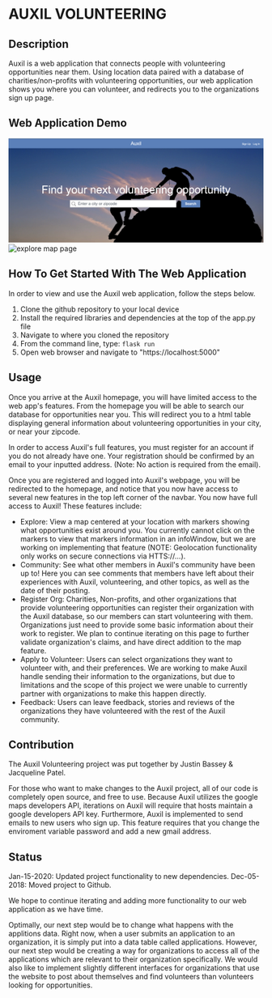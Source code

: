 # AUXIL VOLUNTEERING

## Description
Auxil is a web application that connects people with volunteering opportunities near them. Using location data paired with a database of charities/non-profits with volunteering opportunities, our web application shows you where you can volunteer, and redirects you to the organizations sign up page.

## Web Application Demo
![home page](https://raw.githubusercontent.com/Bassatron/Auxil/master/static/home.png)
![explore map page](https://raw.githubusercontent.com/Bassatron/Auxil/master/static/map.png)

## How To Get Started With The Web Application
In order to view and use the Auxil web application, follow the steps below.
1. Clone the github repository to your local device
2. Install the required libraries and dependencies at the top of the app.py file
3. Navigate to where you cloned the repository
4. From the command line, type: `flask run`
5. Open web browser and navigate to "https://localhost:5000"

## Usage
Once you arrive at the Auxil homepage, you will have limited access to the web app's features. From the homepage you will be able to search our database for opportunities near you. This will redirect you to a html table displaying general information about volunteering opportunities in your city, or near your zipcode.

In order to access Auxil's full features, you must register for an account if you do not already have one. Your registration should be confirmed by an email to your inputted address. (Note: No action is required from the email).

Once you are registered and logged into Auxil's webpage, you will be redirected to the homepage, and notice that you now have access to several new features in the top left corner of the navbar. You now have full access to Auxil!
These features include:
- Explore: View a map centered at your location with markers showing what opportunities exist around you. You currently cannot click on the markers to view that markers information in an infoWindow, but we are working on implementing that feature (NOTE: Geolocation functionality only works on secure connections via HTTS://...).
- Community: See what other members in Auxil's community have been up to! Here you can see comments that members have left about their experiences with Auxil, volunteering, and other topics, as well as the date of their posting.
- Register Org: Charities, Non-profits, and other organizations that provide volunteering opportunities can register their organization with the Auxil database, so our members can start volunteering with them. Organizations just need to provide some basic information about their work to register. We plan to continue iterating on this page to further validate organization's claims, and have direct addition to the map feature.
- Apply to Volunteer: Users can select organizations they want to volunteer with, and their preferences. We are working to make Auxil handle sending their information to the organizations, but due to limitations and the scope of this project we were unable to currently partner with organizations to make this happen directly.
- Feedback: Users can leave feedback, stories and reviews of the organizations they have volunteered with the rest of the Auxil community.

## Contribution
The Auxil Volunteering project was put together by Justin Bassey & Jacqueline Patel.

For those who want to make changes to the Auxil project, all of our code is completely open source, and free to use. Because Auxil utilizes the google maps developers API, iterations on Auxil will require that hosts maintain a google developers API key. Furthermore, Auxil is implemented to send emails to new users who sign up. This feature requires that you change the enviroment variable password and add a new gmail address.

## Status
Jan-15-2020: Updated project functionality to new dependencies.
Dec-05-2018: Moved project to Github.

We hope to continue iterating and adding more functionality to our web application as we have time.

Optimally, our next step would be to change what happens with the applitions data. Right now, when a user submits an application to an organization, it is simply put into a data table called applications. However, our next step would be creating a way for organizations to access all of the applications which are relevant to their organization specifically. We would also like to implement slightly different interfaces for organizations that use the website to post about themselves and find volunteers than volunteers looking for opportunities.
